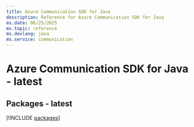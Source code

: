 ```yaml
---
title: Azure Communication SDK for Java
description: Reference for Azure Communication SDK for Java
ms.date: 06/25/2025
ms.topic: reference
ms.devlang: java
ms.service: communication
---
```

# Azure Communication SDK for Java - latest
## Packages - latest
[!INCLUDE [packages](communication-index.md)]